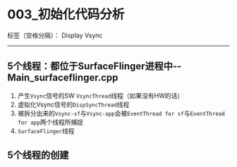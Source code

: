 ﻿# 003_初始化代码分析

标签（空格分隔）： Display Vsync

---

## 5个线程：都位于SurfaceFlinger进程中--Main_surfaceflinger.cpp
1. 产生`Vsync`信号的SW `VsyncThread`线程（如果没有HW的话）
2. 虚拟化Vsync信号的`DispSyncThread`线程
3. 被拆分出来的`Vsync-sf`与`Vsync-app`会被`EventThread for sf`与`EventThread for app`两个线程所捕捉
4. `SurfaceFlinger`线程

## 5个线程的创建




